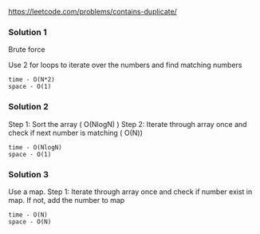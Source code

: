 https://leetcode.com/problems/contains-duplicate/

### Solution 1
Brute force

Use 2 for loops to iterate over the numbers and find matching numbers
```
time - O(N*2)
space - O(1)
```


### Solution 2
Step 1: Sort the array ( O(NlogN) )
Step 2: Iterate through array once and check if next number is matching ( O(N))

```
time - O(NlogN)
space - O(1)
```

### Solution 3
Use a map.
Step 1: Iterate through array once and check if number exist in map.
If not, add the number to map

```
time - O(N)
space - O(N)
```